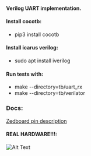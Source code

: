 #### Verilog UART implementation.  

#### Install cocotb:
* pip3 install cocotb  

#### Install icarus verilog:
* sudo apt install iverilog

#### Run tests with:
* make --directory=tb/uart_rx
* make --directory=tb/verilator

### Docs:
[Zedboard pin description](https://digilent.com/reference/programmable-logic/zedboard/reference-manual)

#### REAL HARDWARE!!!:
![Alt Text](uart-test.gif)
